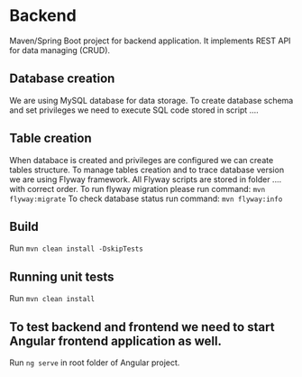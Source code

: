 # Backend
Maven/Spring Boot project for backend application. It implements REST API for data managing (CRUD).


## Database creation

We are using MySQL database for data storage.
To create database schema and set privileges we need to execute SQL code stored in script ....

## Table creation

When databace is created and privileges are configured we can create tables structure.
To manage tables creation and to trace database version we are using Flyway framework. All Flyway scripts are stored in folder .... with correct order.
To run flyway migration please run command: `mvn flyway:migrate`
To check database status run command: `mvn flyway:info`

## Build

Run `mvn clean install -DskipTests`

## Running unit tests

Run `mvn clean install`

## To test backend and frontend we need to start Angular frontend application as well.

Run `ng serve` in root folder of Angular project.